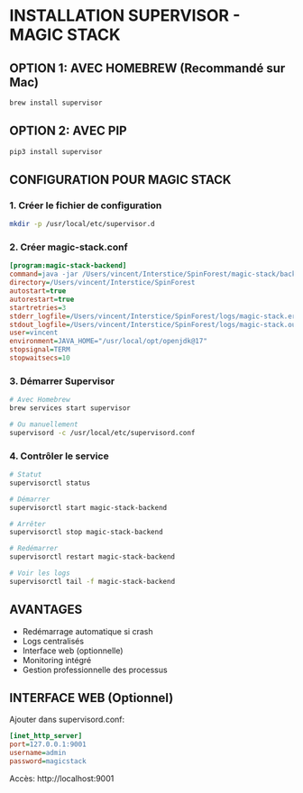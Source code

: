 # INSTALLATION SUPERVISOR - MAGIC STACK

## OPTION 1: AVEC HOMEBREW (Recommandé sur Mac)

```bash
brew install supervisor
```

## OPTION 2: AVEC PIP

```bash
pip3 install supervisor
```

## CONFIGURATION POUR MAGIC STACK

### 1. Créer le fichier de configuration

```bash
mkdir -p /usr/local/etc/supervisor.d
```

### 2. Créer magic-stack.conf

```ini
[program:magic-stack-backend]
command=java -jar /Users/vincent/Interstice/SpinForest/magic-stack/backends/java/target/magic-stack-backend-1.0.0-APOLLO.jar
directory=/Users/vincent/Interstice/SpinForest
autostart=true
autorestart=true
startretries=3
stderr_logfile=/Users/vincent/Interstice/SpinForest/logs/magic-stack.err.log
stdout_logfile=/Users/vincent/Interstice/SpinForest/logs/magic-stack.out.log
user=vincent
environment=JAVA_HOME="/usr/local/opt/openjdk@17"
stopsignal=TERM
stopwaitsecs=10
```

### 3. Démarrer Supervisor

```bash
# Avec Homebrew
brew services start supervisor

# Ou manuellement
supervisord -c /usr/local/etc/supervisord.conf
```

### 4. Contrôler le service

```bash
# Statut
supervisorctl status

# Démarrer
supervisorctl start magic-stack-backend

# Arrêter
supervisorctl stop magic-stack-backend

# Redémarrer
supervisorctl restart magic-stack-backend

# Voir les logs
supervisorctl tail -f magic-stack-backend
```

## AVANTAGES

- Redémarrage automatique si crash
- Logs centralisés
- Interface web (optionnelle)
- Monitoring intégré
- Gestion professionnelle des processus

## INTERFACE WEB (Optionnel)

Ajouter dans supervisord.conf:

```ini
[inet_http_server]
port=127.0.0.1:9001
username=admin
password=magicstack
```

Accès: http://localhost:9001